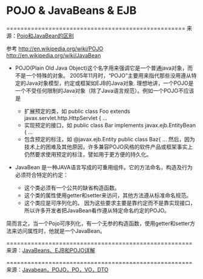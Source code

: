 # POJO & JavaBeans & EJB

===================================================
来源：[Pojo和JavaBean的区别](http://xy117510.blog.163.com/blog/static/649324292009101631427398/)

参考
http://en.wikipedia.org/wiki/POJO
http://en.wikipedia.org/wiki/JavaBean

- POJO(Plain Old Java Object)这个名字用来强调它是一个普通java对象，而不是一个特殊的对象。
2005年11月时，“POJO”主要用来指代那些没用遵从特定的Java对象模型，约定或框架如EJB的Java对象.
理想地讲，一个POJO是一个不受任何限制的Java对象（除了Java语言规范）。例如一个POJO不应该是
	- 扩展预定的类，如     public class Foo extends javax.servlet.http.HttpServlet { ...
	- 实现预定的接口，如   public class Bar implements javax.ejb.EntityBean { ...
	- 包含预定的标注，如   @javax.ejb.Entity public class Baz{ ...
然后，因为技术上的困难及其他原因，许多兼容POJO风格的软件产品或框架事实上仍然要求使用预定的标注，譬如用于更方便的持久化。

- JavaBean 是一种JAVA语言写成的可重用组件。它的方法命名，构造及行为必须符合特定的约定：
	- 这个类必须有一个公共的缺省构造函数。
	- 这个类的属性使用getter和setter来访问，其他方法遵从标准命名规范。
	- 这个类应是可序列化的。 
因为这些要求主要是靠约定而不是靠实现接口，所以许多开发者把JavaBean看作遵从特定命名约定的POJO。

简而言之，当一个Pojo可序列化，有一个无参的构造函数，使用getter和setter方法来访问属性时，他就是一个JavaBean。

=====================================================
来源：[JavaBeans、EJB和POJO详解](http://developer.51cto.com/art/200906/130814.htm)

=====================================================
来源：[Javabean，POJO，PO，VO，DTO](http://hi.baidu.com/wolfdyp/item/2009dc0c58b6c9cb2e4c6bf9)
